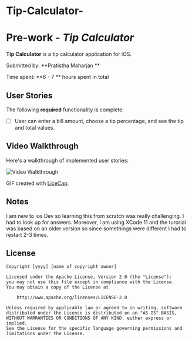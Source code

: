 # Tip-Calculator-
# Pre-work - *Tip Calculator*

**Tip Calculator** is a tip calculator application for iOS.

Submitted by: **Pratistha Maharjan **

Time spent: **6 - 7 ** hours spent in total 

## User Stories

The following **required** functionality is complete:

* [ ] User can enter a bill amount, choose a tip percentage, and see the tip and total values.



## Video Walkthrough 

Here's a walkthrough of implemented user stories:

<img src='http://g.recordit.co/bRHnbM9Ilt.gif' title='Video Walkthrough' width='' alt='Video Walkthrough' />

GIF created with [LiceCap](http://www.cockos.com/licecap/).

## Notes

I am new to ios Dev so learning this from scratch was really challenging. I had to look up for answers. Moreover, I am using XCode 11 and the turorial was based on an older version so since somethings were different I had to restart 2-3 times.

## License

    Copyright [yyyy] [name of copyright owner]

    Licensed under the Apache License, Version 2.0 (the "License");
    you may not use this file except in compliance with the License.
    You may obtain a copy of the License at

        http://www.apache.org/licenses/LICENSE-2.0

    Unless required by applicable law or agreed to in writing, software
    distributed under the License is distributed on an "AS IS" BASIS,
    WITHOUT WARRANTIES OR CONDITIONS OF ANY KIND, either express or implied.
    See the License for the specific language governing permissions and
    limitations under the License.
